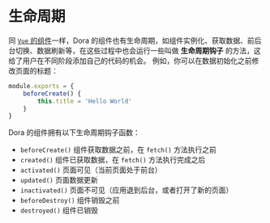  # 生命周期
同 [`Vue` 的组件](https://cn.vuejs.org/v2/guide/instance.html#%E5%AE%9E%E4%BE%8B%E7%94%9F%E5%91%BD%E5%91%A8%E6%9C%9F%E9%92%A9%E5%AD%90)一样，Dora 的组件也有生命周期，如组件实例化、获取数据、前后台切换、数据刷新等，在这些过程中也会运行一些叫做 __生命周期钩子__ 的方法，这给了用户在不同阶段添加自己的代码的机会。
例如，你可以在数据初始化之前修改页面的标题：
```javascript
module.exports = {
    beforeCreate() {
        this.title = 'Hello World'
    }
}
```
Dora 的组件拥有以下生命周期钩子函数：

 - `beforeCreate()` 组件获取数据之前，在 `fetch()` 方法执行之前
 - `created()` 组件已获取数据，在 `fetch()` 方法执行完成之后
 - `activated()` 页面可见（当前页面处于前台）
 - `updated()` 页面数据更新
 - `inactivated()` 页面不可见（应用退到后台，或者打开了新的页面）
 - `beforeDestroy()` 组件销毁之前
 - `destroyed()` 组件已销毁